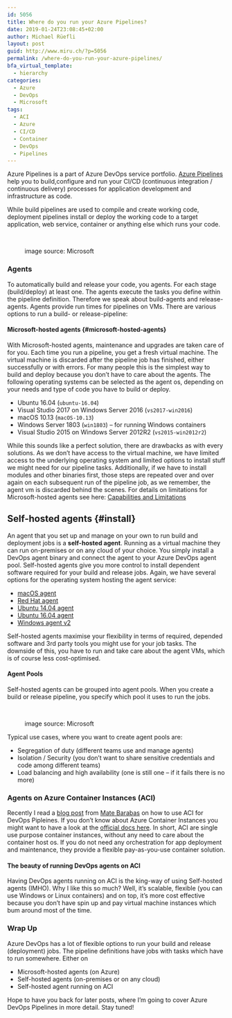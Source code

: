 ```yaml
---
id: 5056
title: Where do you run your Azure Pipelines?
date: 2019-01-24T23:08:45+02:00
author: Michael Rüefli
layout: post
guid: http://www.miru.ch/?p=5056
permalink: /where-do-you-run-your-azure-pipelines/
bfa_virtual_template:
  - hierarchy
categories:
  - Azure
  - DevOps
  - Microsoft
tags:
  - ACI
  - Azure
  - CI/CD
  - Container
  - DevOps
  - Pipelines
---
```

Azure Pipelines is a part of Azure DevOps service portfolio. [Azure Pipelines](https://docs.microsoft.com/en-us/azure/devops/pipelines/index?view=vsts) help you to build,configure and run your CI/CD (continuous integration / continuous delivery) processes for application development and infrastructure as code.

While build pipelines are used to compile and create working code, deployment pipelines install or deploy the working code to a target application, web service, container or anything else which runs your code.<figure class="wp-block-image">

<img src="../images/2019/01/pipelines-image-designer.png" alt="" class="wp-image-5063" srcset="../images/2019/01/pipelines-image-designer.png 824w, ../images/2019/01/pipelines-image-designer-300x131.png 300w, ../images/2019/01/pipelines-image-designer-768x335.png 768w" sizes="(max-width: 824px) 100vw, 824px" /> <figcaption>image source: Microsoft</figcaption></figure> 

### Agents

To automatically build and release your code, you agents. For each stage (build/deploy) at least one. The agents execute the tasks you define within the pipeline definition. Therefore we speak about build-agents and release-agents. Agents provide run times for pipelines on VMs. There are various options to run a build- or release-pipeline:

#### Microsoft-hosted agents {#microsoft-hosted-agents}

With Microsoft-hosted agents, maintenance and upgrades are taken care of for you. Each time you run a pipeline, you get a fresh virtual machine. The virtual machine is discarded after the pipeline job has finished, either successfully or with errors. For many people this is the simplest way to build and deploy because you don&#8217;t have to care about the agents. The following operating systems can be selected as the agent os, depending on your needs and type of code you have to build or deploy.

  * Ubuntu 16.04 (`ubuntu-16.04`)
  * Visual Studio 2017 on Windows Server 2016 (`vs2017-win2016`)
  * macOS 10.13 (`macOS-10.13`)
  * Windows Server 1803 (`win1803`) &#8211; for running Windows containers
  * Visual Studio 2015 on Windows Server 2012R2 (`vs2015-win2012r2`)

While this sounds like a perfect solution, there are drawbacks as with every solutions. As we don&#8217;t have access to the virtual machine, we have limited access to the underlying operating system and limited options to install stuff we might need for our pipeline tasks. Additionally, if we have to install modules and other binaries first, those steps are repeated over and over again on each subsequent run of the pipeline job, as we remember, the agent vm is discarded behind the scenes. For details on limitations for Microsoft-hosted agents see here: [Capabilities and Limitations](https://docs.microsoft.com/en-us/azure/devops/pipelines/agents/hosted?view=vsts&tabs=yaml#capabilities-and-limitations)

## Self-hosted agents {#install}

An agent that you set up and manage on your own to run build and deployment jobs is a&nbsp;**self-hosted agent**. Running as a virtual machine they can run on-premises or on any cloud of your choice. You simply install a DevOps agent binary and connect the agent to your Azure DevOps agent pool. Self-hosted agents give you more control to install dependent software required for your build and release jobs. Again, we have several options for the operating system hosting the agent service:

  * [macOS agent](https://docs.microsoft.com/en-us/azure/devops/pipelines/agents/v2-osx?view=vsts)
  * [Red Hat agent](https://docs.microsoft.com/en-us/azure/devops/pipelines/agents/v2-linux?view=vsts)
  * [Ubuntu 14.04 agent](https://docs.microsoft.com/en-us/azure/devops/pipelines/agents/v2-linux?view=vsts)
  * [Ubuntu 16.04 agent](https://docs.microsoft.com/en-us/azure/devops/pipelines/agents/v2-linux?view=vsts)
  * [Windows agent v2](https://docs.microsoft.com/en-us/azure/devops/pipelines/agents/v2-windows?view=vsts)

Self-hosted agents maximise your flexibility in terms of required, depended software and 3rd party tools you might use for your job tasks. The downside of this, you have to run and take care about the agent VMs, which is of course less cost-optimised.

#### Agent Pools

Self-hosted agents can be grouped into agent pools. When you create a build or release pipeline, you specify which pool it uses to run the jobs.<figure class="wp-block-image">

<img src="../images/2019/01/Agents-pools-Azure-Pipelines-_-Microsoft-Docs.png" alt="" class="wp-image-5066" srcset="../images/2019/01/Agents-pools-Azure-Pipelines-_-Microsoft-Docs.png 543w, ../images/2019/01/Agents-pools-Azure-Pipelines-_-Microsoft-Docs-300x280.png 300w" sizes="(max-width: 543px) 100vw, 543px" /> <figcaption>image source: Microsoft</figcaption></figure> 

Typical use cases, where you want to create agent pools are:

  * Segregation of duty (different teams use and manage agents)
  * Isolation / Security (you don&#8217;t want to share sensitive credentials and code among different teams)
  * Load balancing and high availability (one is still one &#8211; if it fails there is no more)

### Agents on Azure Container Instances (ACI)

Recently I read a [blog post](https://blogs.msdn.microsoft.com/devops/2019/01/07/azure-devops-agents-on-azure-container-instances-aci/) from [Mate Barabas](https://social.msdn.microsoft.com/profile/M%C3%A1t%C3%A9+Barab%C3%A1s) on how to use ACI for DevOps Pipleines. If you don&#8217;t know about Azure Container Instances you might want to have a look at the [official docs here](https://docs.microsoft.com/en-us/azure/container-instances/). In short, ACI are single use purpose container instances, without any need to care about the container host os. If you do not need any orchestration for app deployment and maintenance, they provide a flexible pay-as-you-use container solution.

#### The beauty of running DevOps agents on ACI

Having DevOps agents running on ACI is the king-way of using Self-hosted agents (IMHO). Why I like this so much? Well, it&#8217;s scalable, flexible (you can use Windows or Linux containers) and on top, it&#8217;s more cost effective because you don&#8217;t have spin up and pay virtual machine instances which bum around most of the time.

### Wrap Up

Azure DevOps has a lot of flexible options to run your build and release (deployment) jobs. The pipeline definitions have jobs with tasks which have to run somewhere. Either on

  * Microsoft-hosted agents (on Azure)
  * Self-hosted agents (on-premises or on any cloud)
  * Self-hosted agent running on ACI

Hope to have you back for later posts, where I&#8217;m going to cover Azure DevOps Pipelines in more detail. Stay tuned!